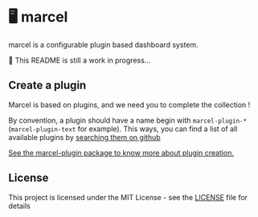 # :desktop_computer: marcel

marcel is a configurable plugin based dashboard system.

:construction: This README is still a work in progress...

## Create a plugin

Marcel is based on plugins, and we need you to complete the collection !

By convention, a plugin should have a name begin with `marcel-plugin-*` (`marcel-plugin-text` for example).
This ways, you can find a list of all available plugins by [searching them on github](https://github.com/search?utf8=%E2%9C%93&q=marcel%2Dplugin)

[See the marcel-plugin package to know more about plugin creation.](./node-packages/marcel-plugin)

## License

This project is licensed under the MIT License - see the [LICENSE](LICENSE) file for details
